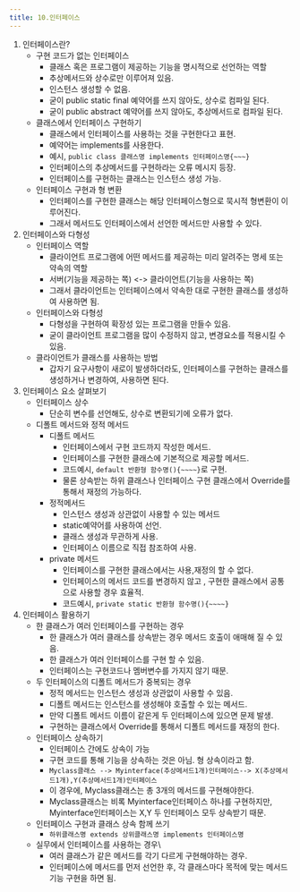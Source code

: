 ```yaml
---
title: 10.인터페이스
---
```


1. 인터페이스란?
	* 구현 코드가 없는 인터페이스
		* 클래스 혹은 프로그램이 제공하는 기능을 명시적으로 선언하는 역할
		* 추상메서드와 상수로만 이루어져 있음.
		* 인스턴스 생성할 수 없음.
		* 굳이 public static final 예약어를 쓰지 않아도, 상수로 컴파일 된다.
		* 굳이 public abstract 예약어를 쓰지 않아도, 추상메서드로 컴파일 된다.
	* 클래스에서 인터페이스 구현하기
		* 클래스에서 인터페이스를 사용하는 것을 구현한다고 표현.
		* 예약어는 implements를 사용한다.
		* 예시, `public class 클래스명 implements 인터페이스명{~~~}`
		* 인터페이스의 추상메서드를 구현하라는 오류 메시지 등장.
		* 인터페이스를 구현하는 클래스는 인스턴스 생성 가능.
	*	인터페이스 구현과 형 변환
		*	인터페이스를 구현한 클래스는 해당 인터페이스형으로 묵시적 형변환이 이루어진다.
		*	그래서 메서드도 인터페이스에서 선언한 메서드만 사용할 수 있다. 
2. 인터페이스와 다형성
	* 인터페이스 역할
		*  클라이언트 프로그램에 어떤 메서드를 제공하는 미리 알려주는 명세 또는 약속의 역할
		*  서버(기능을 제공하는 쪽) <-> 클라이언트(기능을 사용하는 쪽)
		*  그래서 클라이언트는 인터페이스에서 약속한 대로 구현한 클래스를 생성하여 사용하면 됨.
	* 인터페이스와 다형성
		* 다형성을 구현하여 확장성 있는 프로그램을 만들수 있음.
		* 굳이 클라이언트 프로그램을 많이 수정하지 않고,  변경요소를 적용시킬 수 있음.
	* 클라이언트가 클래스를 사용하는 방법
		* 갑자기 요구사항이 새로이 발생하더라도, 인터페이스를 구현하는 클래스를 생성하거나 변경하여, 사용하면 된다.
3. 인터페이스 요소 살펴보기
	* 인터페이스 상수
		* 단순히 변수를 선언해도, 상수로 변환되기에 오류가 없다.
	* 디폴트 메서드와 정적 메서드
		* 디폴트 메서드
			* 인터페이스에서 구현 코드까지 작성한 메서드.
			* 인터페이스를 구현한 클래스에 기본적으로 제공할 메서드.
			* 코드예시, `default 반환형 함수명(){~~~~}`로 구현.
			* 물론 상속받는 하위 클래스나 인터페이스 구현 클래스에서 Override를 통해서 재정의 가능하다.
		* 정적메서드
			* 인스턴스 생성과 상관없이 사용할 수 있는 메서드
			* static예약어를 사용하여 선언.
			* 클래스 생성과 무관하게 사용.
			* 인터페이스 이름으로 직접 참조하여 사용.
		* private 메서드
			* 인터페이스를 구현한 클래스에서는 사용,재정의 할 수 없다.
			* 인터페이스의 메서드 코드를 변경하지 않고 , 구현한 클래스에서 공통으로 사용할 경우 효율적.
			* 코드예시, `private static 반환형 함수명(){~~~~}`
4. 인터페이스 활용하기
	* 한 클래스가 여러 인터페이스를 구현하는 경우
		* 한 클래스가 여러 클래스를 상속받는 경우 메서드 호출이 애매해 질 수 있음.
		* 한 클래스가 여러 인터페이스를 구현 할 수 있음.
		* 인터페이스는 구현코드나 멤버변수를 가지지 않기 때문.
	* 두 인터페이스의 디폴트 메서드가 중복되는 경우
		* 정적 메서드는 인스턴스 생성과 상관없이 사용할 수 있음.
		* 디폴트 메서드는 인스턴스를 생성해야 호출할 수 있는 메서드.
		* 만약 디폴트 메서드 이름이 같은게 두 인터페이스에 있으면 문제 발생.
		* 구현하는 클래스에서 Override를 통해서 디폴트 메서드를 재정의 한다.
	*	인터페이스 상속하기
		*	인터페이스 간에도 상속이 가능
		*	구현 코드를 통해 기능을 상속하는 것은 아님. 형 상속이라고 함.
		*	`Myclass클래스 --> Myinterface(추상메서드1개)인터페이스--> X(추상메서드1개),Y(추상메서드1개)인터페이스` 
		*	이 경우에,  Myclass클래스는 총 3개의 메서드를 구현해야한다.
		*	Myclass클래스는 비록 Myinterface인터페이스 하나를 구현하지만, Myinterface인터페이스는 X,Y 두 인터페이스 모두 상속받기 때문.
	*	인터페이스 구현과 클래스 상속 함께 쓰기
		*	`하위클래스명 extends 상위클래스명 implements 인터페이스명` 
	* 실무에서 인터페이스를 사용하는 경우\
		* 여러 클래스가 같은 메서드를 각기 다르게 구현해야하는 경우.
		* 인터페이스에 메서드를 먼저 선언한 후, 각 클래스마다 목적에 맞는 메서드기능 구현을 하면 됨.
